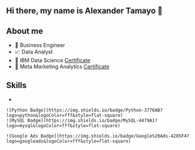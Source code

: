 ## Hi there, my name is Alexander Tamayo 👋

## About me
- 💼 Business Engineer
- 📈 Data Analyst
- 📑 IBM Data Science [Certificate](https://www.coursera.org/account/accomplishments/professional-cert/X9DPFL4EARQC?utm_source=link&utm_medium=certificate&utm_content=cert_image&utm_campaign=sharing_cta&utm_product=prof)
- 📱 Meta Marketing Analytics [Certificate](https://www.coursera.org/account/accomplishments/professional-cert/Y6QDLHD7PWFK?utm_source=link&utm_medium=certificate&utm_content=cert_image&utm_campaign=sharing_cta&utm_product=prof)

## Skills
*
  
    ![Python Badge](https://img.shields.io/badge/Python-3776AB?logo=python&logoColor=fff&style=flat-square)
    ![MySQL Badge](https://img.shields.io/badge/MySQL-4479A1?logo=mysql&logoColor=fff&style=flat-square)

    ![Google Ads Badge](https://img.shields.io/badge/Google%20Ads-4285F4?logo=googleads&logoColor=fff&style=flat-square)

